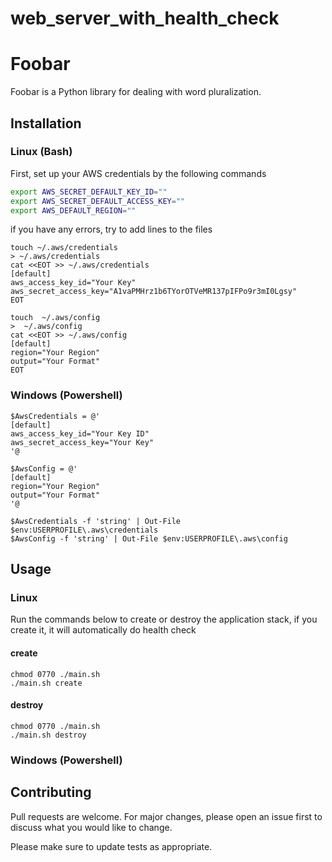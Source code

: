 # web_server_with_health_check

# Foobar

Foobar is a Python library for dealing with word pluralization.

## Installation

### Linux (Bash)

First, set up your AWS credentials by the following commands

```bash
export AWS_SECRET_DEFAULT_KEY_ID=""
export AWS_SECRET_DEFAULT_ACCESS_KEY=""
export AWS_DEFAULT_REGION=""
```

if you have any errors, try to add lines to the files
```
touch ~/.aws/credentials
> ~/.aws/credentials
cat <<EOT >> ~/.aws/credentials
[default]
aws_access_key_id="Your Key"
aws_secret_access_key="A1vaPMHrz1b6TYorOTVeMR137pIFPo9r3mI0Lgsy"
EOT

touch  ~/.aws/config
>  ~/.aws/config
cat <<EOT >> ~/.aws/config
[default]
region="Your Region"
output="Your Format"
EOT
```

### Windows (Powershell)
```
$AwsCredentials = @'
[default]
aws_access_key_id="Your Key ID" 
aws_secret_access_key="Your Key"
'@

$AwsConfig = @'
[default]
region="Your Region"
output="Your Format"
'@

$AwsCredentials -f 'string' | Out-File $env:USERPROFILE\.aws\credentials
$AwsConfig -f 'string' | Out-File $env:USERPROFILE\.aws\config
```

## Usage

### Linux

Run the commands below to create or destroy the application stack, if you create it, it will automatically do health check

#### create

```
chmod 0770 ./main.sh
./main.sh create
```

#### destroy
```
chmod 0770 ./main.sh
./main.sh destroy

```

### Windows (Powershell)

## Contributing
Pull requests are welcome. For major changes, please open an issue first to discuss what you would like to change.

Please make sure to update tests as appropriate.
